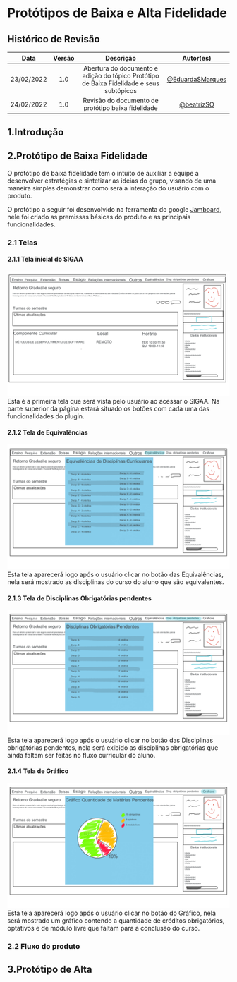 # Protótipos de Baixa e Alta Fidelidade

## Histórico de Revisão

|Data|Versão|Descrição|Autor(es)|
|:--:|:--:|:--:|:--:|
|23/02/2022|1.0|Abertura do documento e adição do tópico Protótipo de Baixa Fidelidade e seus subtópicos|[@EduardaSMarques](https://github.com/EduardaSMarques)|
|24/02/2022|1.0|Revisão do documento de protótipo baixa fidelidade|[@beatrizSO](https://github.com/beatrizSO)|

## 1.Introdução

## 2.Protótipo de Baixa Fidelidade
 
O protótipo de baixa fidelidade tem o intuito de auxiliar a equipe a desenvolver estratégias e sintetizar as ideias do grupo, visando de uma maneira simples demonstrar como será a interação do usuário com o produto.

 O protótipo a seguir foi desenvolvido na ferramenta do google [Jamboard](https://jamboard.google.com/d/1ZfAj8pm_QTHrd6XwLe9oX2dpqc3AtgFuCnjfIxBTzM0/edit?usp=sharing), nele foi criado as premissas básicas do produto e as principais funcionalidades.

### 2.1 Telas

#### 2.1.1 Tela inicial do SIGAA
![Tela1](assets/images/prototipoBaixaFidelidade-tela1.png)
Esta é a primeira tela que será vista pelo usuário ao acessar o SIGAA. Na parte superior da página estará situado os botões com cada uma das funcionalidades do plugin.

#### 2.1.2 Tela de Equivalências
![Tela2](assets/images/prototipoBaixaFidelidade-tela2.png)
Esta tela aparecerá logo após o usuário clicar no botão das Equivalências, nela será mostrado as disciplinas do curso do aluno que são equivalentes. 

#### 2.1.3 Tela de Disciplinas Obrigatórias pendentes
![Tela3](assets/images/prototipoBaixaFidelidade-tela3.png)
Esta tela aparecerá logo após o usuário clicar no botão das Disciplinas obrigátórias pendentes, nela será exibido as disciplinas obrigatórias que ainda faltam ser feitas no fluxo curricular do aluno. 

#### 2.1.4 Tela de Gráfico
![Tela4](assets/images/prototipoBaixaFidelidade-tela4.png)
Esta tela aparecerá logo após o usuário clicar no botão do Gráfico, nela será mostrado um gráfico contendo a quantidade de créditos obrigatórios, optativos e de módulo livre que faltam para a conclusão do curso.

### 2.2 Fluxo do produto

## 3.Protótipo de Alta 
